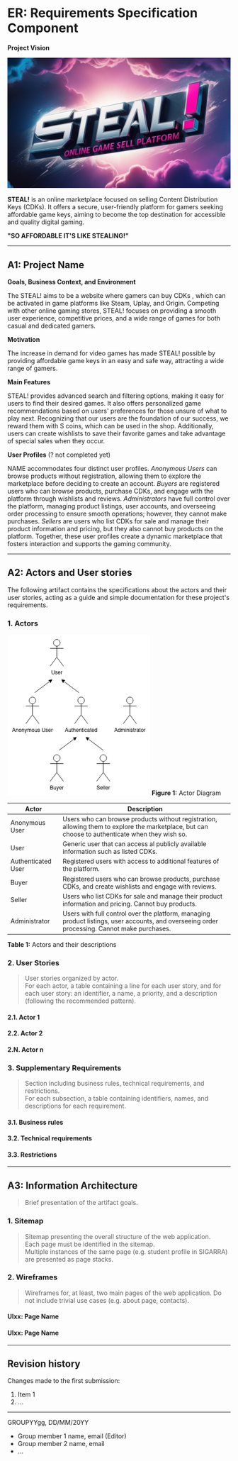 # ER: Requirements Specification Component

**Project Vision**

![alt text](<assets/logo.jpg>)

**STEAL!** is an online marketplace focused on selling Content Distribution Keys (CDKs). It offers a secure, user-friendly platform for gamers seeking affordable game keys, aiming to become the top destination for accessible and quality digital gaming.

**"SO AFFORDABLE IT'S LIKE STEALING!"** 

----


## A1: Project Name

**Goals, Business Context, and Environment**

The STEAL! aims to be a website where gamers can buy CDKs , which can be activated in game platforms like Steam, Uplay, and Origin. Competing with other online gaming stores, STEAL! focuses on providing a smooth user experience, competitive prices, and a wide range of games for both casual and dedicated gamers.

**Motivation**

The increase in demand for video games has made STEAL! possible by providing affordable game keys in an easy and safe way, attracting a wide range of gamers.

**Main Features**

STEAL! provides advanced search and filtering options, making it easy for users to find their desired games. It also offers personalized game recommendations based on users' preferences for those unsure of what to play next. Recognizing that our users are the foundation of our success, we reward them with S coins, which can be used in the shop. Additionally, users can create wishlists to save their favorite games and take advantage of special sales when they occur.

**User Profiles** (? not completed yet)

NAME accommodates four distinct user profiles. *Anonymous Users* can browse products without registration, allowing them to explore the marketplace before deciding to create an account. *Buyers* are registered users who can browse products, purchase CDKs, and engage with the platform through wishlists and reviews. *Administrators* have full control over the platform, managing product listings, user accounts, and overseeing order processing to ensure smooth operations; however, they cannot make purchases. *Sellers* are users who list CDKs for sale and manage their product information and pricing, but they also cannot buy products on the platform. Together, these user profiles create a dynamic marketplace that fosters interaction and supports the gaming community.

---


## A2: Actors and User stories

The following artifact contains the specifications about the actors and their user stories, acting as a guide and simple documentation for these project's requirements.


### 1. Actors
![Actor Diagram](actor_diagram.png)
**Figure 1:** Actor Diagram

| **Actor**            | **Description**                                                                                     |
|----------------------|-----------------------------------------------------------------------------------------------------|
| Anonymous User        | Users who can browse products without registration, allowing them to explore the marketplace, but can choose to authenticate when they wish so.        |
| User                 | Generic user that can access al publicly available information such as listed CDKs.                                      |
| Authenticated User   | Registered users with access to additional features of the platform.                                 |
| Buyer                | Registered users who can browse products, purchase CDKs, and create wishlists and engage with reviews.      |
| Seller               | Users who list CDKs for sale and manage their product information and pricing. Cannot buy products.  |
| Administrator        | Users with full control over the platform, managing product listings, user accounts, and overseeing order processing. Cannot make purchases. |

**Table 1:** Actors and their descriptions

### 2. User Stories

> User stories organized by actor.  
> For each actor, a table containing a line for each user story, and for each user story: an identifier, a name, a priority, and a description (following the recommended pattern).

#### 2.1. Actor 1

#### 2.2. Actor 2

#### 2.N. Actor n


### 3. Supplementary Requirements

> Section including business rules, technical requirements, and restrictions.  
> For each subsection, a table containing identifiers, names, and descriptions for each requirement.

#### 3.1. Business rules

#### 3.2. Technical requirements

#### 3.3. Restrictions


---


## A3: Information Architecture

> Brief presentation of the artifact goals.


### 1. Sitemap

> Sitemap presenting the overall structure of the web application.  
> Each page must be identified in the sitemap.  
> Multiple instances of the same page (e.g. student profile in SIGARRA) are presented as page stacks.


### 2. Wireframes

> Wireframes for, at least, two main pages of the web application.
> Do not include trivial use cases (e.g. about page, contacts).


#### UIxx: Page Name

#### UIxx: Page Name


---


## Revision history

Changes made to the first submission:
1. Item 1
1. ...

***
GROUPYYgg, DD/MM/20YY

* Group member 1 name, email (Editor)
* Group member 2 name, email
* ...